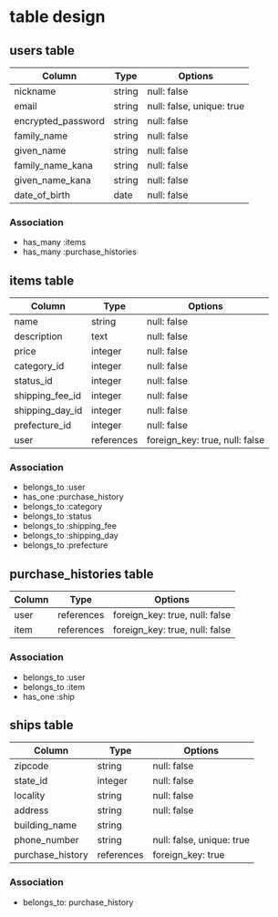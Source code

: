 # table design

## users table

| Column             | Type    | Options                   |
| ------------------ | ------- | ------------------------- |
| nickname           | string  | null: false               |
| email              | string  | null: false, unique: true |
| encrypted_password | string  | null: false               |
| family_name        | string  | null: false               |
| given_name         | string  | null: false               |
| family_name_kana   | string  | null: false               |
| given_name_kana    | string  | null: false               |
| date_of_birth      | date    | null: false               |

### Association

- has_many :items
- has_many :purchase_histories


## items table

| Column           | Type        | Options                        |
| ---------------- | ----------- | ------------------------------ |
| name             | string      | null: false                    |
| description      | text        | null: false                    |
| price            | integer     | null: false                    |
| category_id      | integer     | null: false                    |
| status_id        | integer     | null: false                    |
| shipping_fee_id  | integer     | null: false                    |
| shipping_day_id  | integer     | null: false                    |
| prefecture_id    | integer     | null: false                    |
| user             | references  | foreign_key: true, null: false |

### Association

- belongs_to :user
- has_one :purchase_history
- belongs_to :category
- belongs_to :status
- belongs_to :shipping_fee
- belongs_to :shipping_day
- belongs_to :prefecture


## purchase_histories table

| Column   | Type        | Options                        |
| -------- | ----------- | ------------------------------ |
| user     | references  | foreign_key: true, null: false |
| item     | references  | foreign_key: true, null: false |

### Association

- belongs_to :user
- belongs_to :item
- has_one :ship


## ships table

| Column            | Type        | Options                   |
| ----------------- | ----------- | ------------------------- |
| zipcode           | string      | null: false               |
| state_id          | integer     | null: false               |
| locality          | string      | null: false               |
| address           | string      | null: false               |
| building_name     | string      |                           |
| phone_number      | string      | null: false, unique: true |
| purchase_history  | references  | foreign_key: true         |

### Association

- belongs_to: purchase_history




